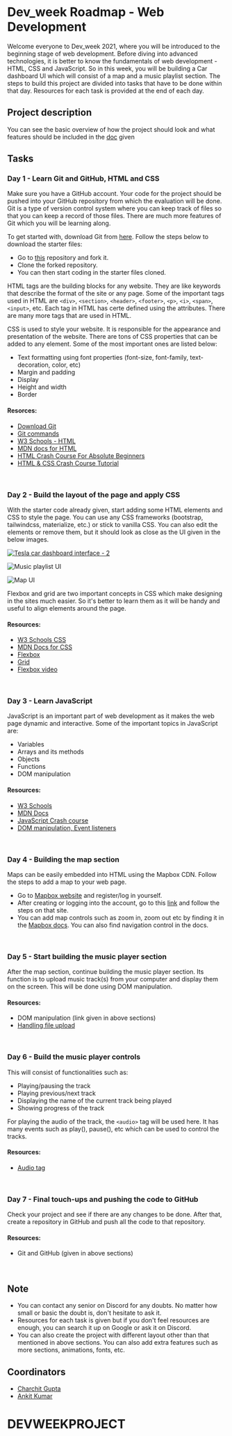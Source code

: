 # Dev_week Roadmap - Web Development

Welcome everyone to Dev_week 2021, where you will be introduced to the beginning stage of web development. Before diving into advanced technologies, it is better to know the fundamentals of web development - HTML, CSS and JavaScript.
So in this week, you will be building a Car dashboard UI which will consist of a map and a music playlist section. The steps to build this project are divided into tasks that have to be done within that day. Resources for each task is provided at the end of each day.


## Project description

You can see the basic overview of how the project should look and what features should be included in the [doc](https://docs.google.com/document/d/1BDKkcUXrMFTwtLokGZoCyj8S83iTMU5ziApeieMPo1o/edit?usp=sharing) given

## Tasks

### Day 1 - Learn Git and GitHub, HTML and CSS

Make sure you have a GitHub account. Your code for the project should be pushed into your GitHub repository from which the evaluation will be done. Git is a type of version control system where you can keep track of files so that you can keep a record of those files. There are much more features of Git which you will be learning along.

To get started with, download Git from [here](https://git-scm.com/downloads). Follow the steps below to download the starter files:

- Go to [this](https://github.com/EEESocbitmesra/DEV_WEEK_2021_WEBD) repository and fork it.
- Clone the forked repository.
- You can then start coding in the starter files cloned.

HTML tags are the building blocks for any website. They are like keywords that describe the format of the site or any page. Some of the important tags used in HTML are `<div>`, `<section>`, `<header>`, `<footer>`, `<p>`, `<i>`, `<span>`, `<input>`, etc. Each tag in HTML has certe defined using the attributes. There are many more tags that are used in HTML.

CSS is used to style your website. It is responsible for the appearance and presentation of the website. There are tons of CSS properties that can be added to any element. Some of the most important ones are listed below:

- Text formatting using font properties (font-size, font-family, text-decoration, color, etc)
- Margin and padding
- Display
- Height and width
- Border

#### Resorces:

- [Download Git](https://git-scm.com/downloads)
- [Git commands](https://www.youtube.com/watch?v=SWYqp7iY_Tc)
- [W3 Schools - HTML](https://www.w3schools.com/html/)
- [MDN docs for HTML](https://developer.mozilla.org/en-US/docs/Web/HTML)
- [HTML Crash Course For Absolute Beginners](https://www.youtube.com/watch?v=UB1O30fR-EE)
- [HTML & CSS Crash Course Tutorial](https://www.youtube.com/playlist?list=PL4cUxeGkcC9ivBf_eKCPIAYXWzLlPAm6G)

<br>

### Day 2 - Build the layout of the page and apply CSS

With the starter code already given, start adding some HTML elements and CSS to style the page. You can use any CSS frameworks (bootstrap, tailwindcss, materialize, etc.) or stick to vanilla CSS. You can also edit the elements or remove them, but it should look as close as the UI given in the below images.

[![Tesla car dashboard interface - 2](https://techcrunch.com/wp-content/uploads/2017/08/tesla-model-3-in-car-ux.jpg?w=730&crop=1)](https://techcrunch.com/wp-content/uploads/2017/08/tesla-model-3-in-car-ux.jpg?w=730&crop=1)

![Music playlist UI](https://res.cloudinary.com/drnu1myuq/image/upload/v1626023126/dev-week-2021/Music_playlist_atd86r.png)

![Map UI](https://res.cloudinary.com/drnu1myuq/image/upload/v1626023385/dev-week-2021/Map_fr9qa1.png)

Flexbox and grid are two important concepts in CSS which make designing in the sites much easier. So it's better to learn them as it will be handy and useful to align elements around the page.

#### Resources:

- [W3 Schools CSS](https://www.w3schools.com/css/)
- [MDN Docs for CSS](https://developer.mozilla.org/en-US/docs/Web/CSS)
- [Flexbox](https://css-tricks.com/snippets/css/a-guide-to-flexbox/)
- [Grid](https://css-tricks.com/snippets/css/complete-guide-grid/)
- [Flexbox video](https://www.youtube.com/watch?v=fYq5PXgSsbE)

<br>

### Day 3 - Learn JavaScript

JavaScript is an important part of web development as it makes the web page dynamic and interactive. Some of the important topics in JavaScript are:

- Variables
- Arrays and its methods
- Objects
- Functions
- DOM manipulation

#### Resources:

- [W3 Schools](https://www.w3schools.com/js/)
- [MDN Docs](https://developer.mozilla.org/en-US/docs/Learn/JavaScript)
- [JavaScript Crash course](https://www.youtube.com/watch?v=hdI2bqOjy3c)
- [DOM manipulation, Event listeners](https://www.youtube.com/watch?v=y17RuWkWdn8)

<br>

### Day 4 - Building the map section

Maps can be easily embedded into HTML using the Mapbox CDN. Follow the steps to add a map to your web page.

- Go to [Mapbox website](https://www.mapbox.com/) and register/log in yourself.
- After creating or logging into the account, go to this [link](https://www.mapbox.com/install/js/cdn-install/) and follow the steps on that site.
- You can add map controls such as zoom in, zoom out etc by finding it in the [Mapbox docs](https://docs.mapbox.com/mapbox-gl-js/). You can also find navigation control in the docs.

<br>

### Day 5 - Start building the music player section

After the map section, continue building the music player section. Its function is to upload music track(s) from your computer and display them on the screen. This will be done using DOM manipulation.

#### Resources:

- DOM manipulation (link given in above sections)
- [Handling file upload](https://developer.mozilla.org/en-US/docs/Web/API/File/Using_files_from_web_applications)

<br>

### Day 6 - Build the music player controls

This will consist of functionalities such as:

- Playing/pausing the track
- Playing previous/next track
- Displaying the name of the current track being played
- Showing progress of the track

For playing the audio of the track, the `<audio>` tag will be used here. It has many events such as play(), pause(), etc which can be used to control the tracks.

#### Resources:

- [Audio tag](https://developer.mozilla.org/en-US/docs/Web/HTML/Element/audio)

<br>

### Day 7 - Final touch-ups and pushing the code to GitHub

Check your project and see if there are any changes to be done. After that, create a repository in GitHub and push all the code to that repository.

#### Resources:

- Git and GitHub (given in above sections)

<br>

## Note

- You can contact any senior on Discord for any doubts. No matter how small or basic the doubt is, don't hesitate to ask it.
- Resources for each task is given but if you don't feel resources are enough, you can search it up on Google or ask it on Discord.
- You can also create the project with different layout other than that mentioned in above sections. You can also add extra features such as more sections, animations, fonts, etc.

## Coordinators

- [Charchit Gupta](https://github.com/charchitg)
- [Ankit Kumar](https://github.com/ankitk26)
# DEVWEEKPROJECT
